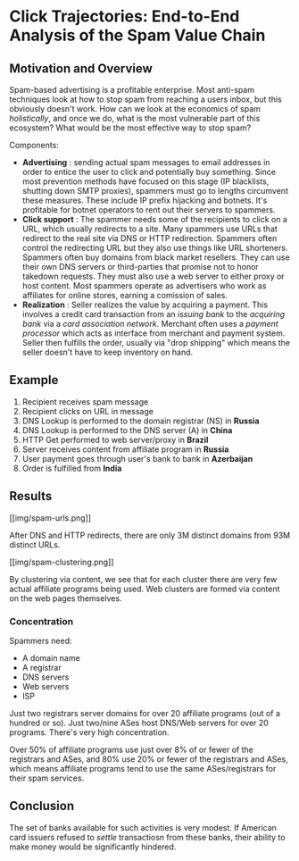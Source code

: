 # Click Trajectories: End-to-End Analysis of the Spam Value Chain

## Motivation and Overview
Spam-based advertising is a profitable enterprise. Most anti-spam techniques look at how to stop spam from reaching a users inbox, but this obviously doesn't work. How can we look at the economics of spam *holistically*, and once we do, what is the most vulnerable part of this ecosystem? What would be the most effective way to stop spam?

Components:

* **Advertising** : sending actual spam messages to email addresses in order to entice the user to click and potentially buy something. Since most prevention methods have focused on this stage (IP blacklists, shutting down SMTP proxies), spammers must go to lengths circumvent these measures. These include IP prefix hijacking and botnets. It's profitable for botnet operators to rent out their servers to spammers. 
* **Click support** : The spammer needs some of the recipients to click on a URL, which usually redirects to a site. Many spammers use URLs that redirect to the real site via DNS or HTTP redirection. Spammers often control the redirecting URL but they also use things like URL shorteners. Spammers often buy domains from black market resellers. They can use their own DNS servers or third-parties that promise not to honor takedown requests. They must also use a web server to either proxy or host content. Most spammers operate as advertisers who work as affiliates for online stores, earning a comission of sales. 
* **Realization** : Seller realizes the value by acquiring a payment. This involves a credit card transaction from an *issuing bank* to the *acquiring bank* via a *card association network*. Merchant often uses a *payment processor* which acts as interface from merchant and payment system. Seller then fulfills the order, usually via "drop shipping" which means the seller doesn't have to keep inventory on hand. 

## Example

1. Recipient receives spam message
1. Recipient clicks on URL in message
1. DNS Lookup is performed to the domain registrar (NS) in **Russia**
1. DNS Lookup is performed to the DNS server (A) in **China**
1. HTTP Get performed to web server/proxy in **Brazil**
1. Server receives content from affiliate program in **Russia**
1. User payment goes through user's bank to bank in **Azerbaijan**
1. Order is fulfilled from **India**

## Results

[[img/spam-urls.png]]

After DNS and HTTP redirects, there are only 3M distinct domains from 93M distinct URLs.

[[img/spam-clustering.png]]

By clustering via content, we see that for each cluster there are very few actual affiliate programs being used. Web clusters are formed via content on the web pages themselves.

### Concentration

Spammers need:

* A domain name
* A registrar
* DNS servers
* Web servers
* ISP

Just two registrars server domains for over 20 affiliate programs (out of a hundred or so). Just two/nine ASes host DNS/Web servers for over 20 programs. There's very high concentration.

Over 50% of affiliate programs use just over 8% of or fewer of the registrars and ASes, and 80% use 20% or fewer of the registrars and ASes, which means affiliate programs tend to use the same ASes/registrars for their spam services.

## Conclusion

The set of banks available for such activities is very modest. If American card issuers refused to *settle* transactiosn from these banks, their ability to make money would be significantly hindered.
